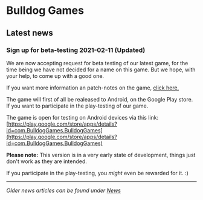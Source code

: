 # Bulldog Games

## Latest news

### Sign up for beta-testing 2021-02-11 (Updated)

We are now accepting request for beta testing of our latest game, for the time being we have not decided for a name on this game. But we hope, with your help, to come up with a good one.

If you want more information an patch-notes on the game, [click here.](spaceshooters.md)

The game will first of all be realeased to Android, on the Google Play store. If you want to participate in the play-testing of our game.

The game is open for testing on Android devices via this link: [https://play.google.com/store/apps/details?id=com.BulldogGames.BulldogGames](https://play.google.com/store/apps/details?id=com.BulldogGames.BulldogGames)

**Please note:** This version is in a very early state of development, things just don't work as they are intended.

If you participate in the play-testing, you *might* even be rewarded for it. :)

---

*Older news articles can be found under [News](news.md)*

